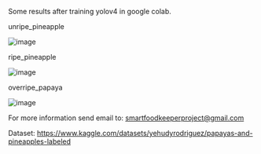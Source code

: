 Some results after training yolov4 in google colab.

unripe_pineapple

![image](https://user-images.githubusercontent.com/55027470/155229551-fb2cf7fb-1d73-4a2c-805a-bc9273908e4b.png)

ripe_pineapple

![image](https://user-images.githubusercontent.com/55027470/155229620-652ebfcc-e3f2-43b0-8bdf-99bd99964263.png)

overripe_papaya

![image](https://user-images.githubusercontent.com/55027470/155229656-f6587daf-0cf7-4f1f-8333-acd92876fb52.png)


For more information send email to: smartfoodkeeperproject@gmail.com

Dataset: https://www.kaggle.com/datasets/yehudyrodriguez/papayas-and-pineapples-labeled
